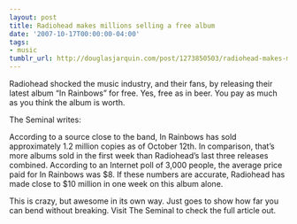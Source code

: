 ```yaml
---
layout: post
title: Radiohead makes millions selling a free album
date: '2007-10-17T00:00:00-04:00'
tags:
- music
tumblr_url: http://douglasjarquin.com/post/1273850503/radiohead-makes-millions-selling-a-free-album
---
```

Radiohead shocked the music industry, and their fans, by releasing their latest album “In Rainbows” for free. Yes, free as in beer. You pay as much as you think the album is worth.

The Seminal writes:


  According to a source close to the band, In Rainbows has sold approximately 1.2 million copies as of October 12th. In comparison, that’s more albums sold in the first week than Radiohead’s last three releases combined. According to an Internet poll of 3,000 people, the average price paid for In Rainbows was $8. If these numbers are accurate, Radiohead has made close to $10 million in one week on this album alone.


This is crazy, but awesome in its own way. Just goes to show how far you can bend without breaking. Visit The Seminal to check the full article out.
